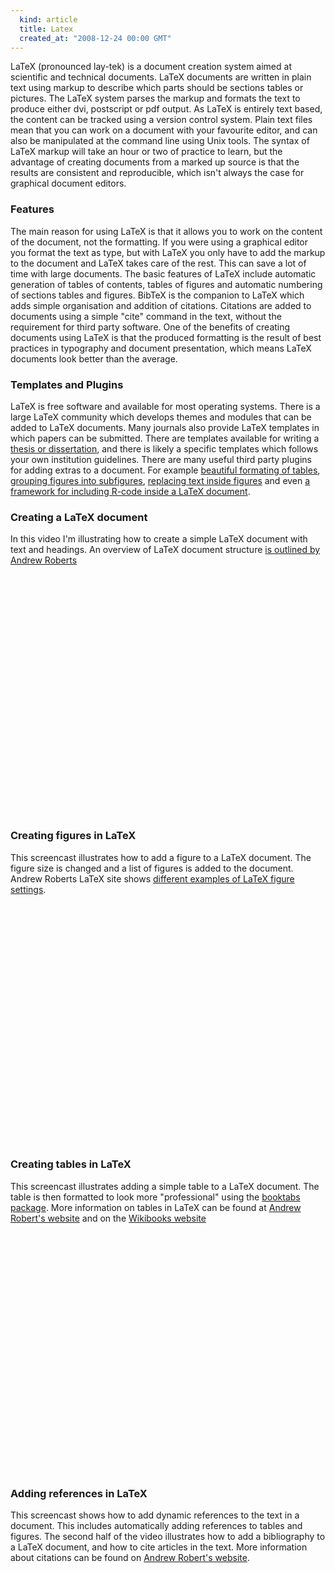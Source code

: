```yaml
---
  kind: article
  title: Latex
  created_at: "2008-12-24 00:00 GMT"
---
```


LaTeX (pronounced lay-tek) is a document creation system aimed at scientific and technical documents. LaTeX documents are written in plain text using markup to describe which parts should be sections tables or pictures. The LaTeX system parses the markup and formats the text to produce either dvi, postscript or pdf output. As LaTeX is entirely text based, the content can be tracked using a version control system. Plain text files mean that you can work on a document with your favourite editor, and can also be manipulated at the command line using Unix tools. The syntax of LaTeX markup will take an hour or two of practice to learn, but the advantage of creating documents from a marked up source is that the results are consistent and reproducible, which isn't always the case for graphical document editors.

### Features

The main reason for using LaTeX is that it allows you to work on the content of the document, not the formatting. If you were using a graphical editor you format the text as type, but with LaTeX you only have to add the markup to the document and LaTeX takes care of the rest. This can save a lot of time with large documents. The basic features of LaTeX include automatic generation of tables of contents, tables of figures and automatic numbering of sections tables and figures. BibTeX is the companion to LaTeX which adds simple organisation and addition of citations. Citations are added to documents using a simple "cite" command in the text, without the requirement for third party software. One of the benefits of creating documents using LaTeX is that the produced formatting is the result of best practices in typography and document presentation, which means LaTeX documents look better than the average.

### Templates and Plugins

LaTeX is free software and available for most operating systems. There is a large LaTeX community which develops themes and modules that can be added to LaTeX documents. Many journals also provide LaTeX templates in which papers can be submitted. There are templates available for writing a [thesis or dissertation][thesis], and there is likely a specific templates which follows your own institution guidelines. There are many useful third party plugins for adding extras to a document. For example [beautiful formating of tables][table], [grouping figures into subfigures][subfig], [replacing text inside figures][replace] and even [a framework for including R-code inside a LaTeX document][sweave].

### Creating a LaTeX document

In this video I'm illustrating how to create a simple LaTeX document with text and headings. An overview of LaTeX document structure [is outlined by Andrew Roberts][latex_intro]

<object width="640" height="385"><param name="movie" value="http://www.youtube.com/v/PF1hFaoWEY4&hl=en&fs=1&hd=1"></param><param name="allowFullScreen" value="true"></param><param name="allowscriptaccess" value="always"></param><embed src="http://www.youtube.com/v/PF1hFaoWEY4&hl=en&fs=1&hd=1" type="application/x-shockwave-flash" allowscriptaccess="always" allowfullscreen="true" width="640" height="385"></embed></object>
<p/>

### Creating figures in LaTeX

This screencast illustrates how to add a figure to a LaTeX document. The figure size is changed and a list of figures is added to the document. Andrew Roberts LaTeX site shows [different examples of LaTeX figure settings][latex_figs].

<object width="640" height="385"><param name="movie" value="http://www.youtube.com/v/GXmmS8N_s0o&hl=en&fs=1&hd=1"></param><param name="allowFullScreen" value="true"></param><param name="allowscriptaccess" value="always"></param><embed src="http://www.youtube.com/v/GXmmS8N_s0o&hl=en&fs=1&hd=1" type="application/x-shockwave-flash" allowscriptaccess="always" allowfullscreen="true" width="640" height="385"></embed></object>
<p/>

### Creating tables in LaTeX

This screencast illustrates adding a simple table to a LaTeX document. The table is then formatted to look more "professional" using the [booktabs package][table]. More information on tables in LaTeX can be found at [Andrew Robert's website][latex_tables] and on the [Wikibooks website][wiki_books_tables]

<object width="640" height="385"><param name="movie" value="http://www.youtube.com/v/9Rh77LBJIDc&hl=en&fs=1&hd=1"></param><param name="allowFullScreen" value="true"></param><param name="allowscriptaccess" value="always"></param><embed src="http://www.youtube.com/v/9Rh77LBJIDc&hl=en&fs=1&hd=1" type="application/x-shockwave-flash" allowscriptaccess="always" allowfullscreen="true" width="640" height="385"></embed></object>
<p/>

### Adding references in LaTeX

This screencast shows how to add dynamic references to the text in a document. This includes automatically adding references to tables and figures. The second half of the video illustrates how to add a bibliography to a LaTeX document, and how to cite articles in the text. More information about citations can be found on [Andrew Robert's website][latex_citations].

<object width="640" height="385"><param name="movie" value="http://www.youtube.com/v/jvh_2EQ1iwM&hl=en&fs=1&hd=1"></param><param name="allowFullScreen" value="true"></param><param name="allowscriptaccess" value="always"></param><embed src="http://www.youtube.com/v/jvh_2EQ1iwM&hl=en&fs=1&hd=1" type="application/x-shockwave-flash" allowscriptaccess="always" allowfullscreen="true" width="640" height="385"></embed></object>
<p/>

[thesis]: http://bit.ly/lBZs
[table]: http://www.ctan.org/tex-archive/macros/latex/contrib/booktabs/
[subfig]: http://www.ctan.org/tex-archive/macros/latex/contrib/subfig/
[replace]: http://www.ctan.org/tex-archive/macros/latex/contrib/subfig/
[sweave]: http://www.stat.uni-muenchen.de/~leisch/Sweave/
[latex_intro]: http://www.andy-roberts.net/misc/latex/latextutorial2.html
[latex_figs]: http://www.andy-roberts.net/misc/latex/latextutorial5.html
[latex_tables]: http://www.andy-roberts.net/misc/latex/latextutorial4.html
[latex_citations]: http://www.andy-roberts.net/misc/latex/latextutorial3.html
[wiki_books_tables]: http://en.wikibooks.org/wiki/LaTeX/Tables
